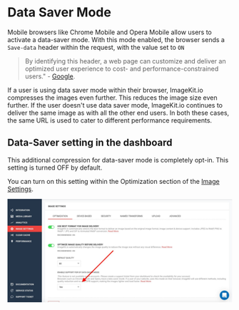 # Data Saver Mode

Mobile browsers like Chrome Mobile and Opera Mobile allow users to activate a data-saver mode. With this mode enabled, the browser sends a `Save-data` header within the request, with the value set to `ON` 

> By identifying this header, a web page can customize and deliver an optimized user experience to cost- and performance-constrained users." - [Google](https://developers.google.com/web/fundamentals/performance/optimizing-content-efficiency/save-data/).

If a user is using data saver mode within their browser, ImageKit.io compresses the images even further. This reduces the image size even further. If the user doesn't use data saver mode, ImageKit.io continues to deliver the same image as with all the other end users. In both these cases, the same URL is used to cater to different performance requirements.

## Data-Saver setting in the dashboard

This additional compression for data-saver mode is completely opt-in. This setting is turned OFF by default.

You can turn on this setting within the Optimization section of the [Image Settings](https://imagekit.io/dashboard?redirectTo=settings#settings).

![Data Saver Mode setting in ImageKit.io dashboard](../../.gitbook/assets/data-saver-setting.jpg)

